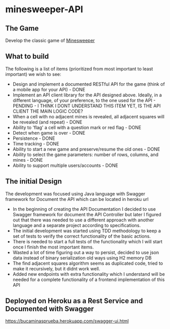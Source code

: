 # minesweeper-API

## The Game
Develop the classic game of [Minesweeper](https://en.wikipedia.org/wiki/Minesweeper_(video_game))

## What to build
The following is a list of items (prioritized from most important to least important) we wish to see:
* Design and implement  a documented RESTful API for the game (think of a mobile app for your API) - DONE
* Implement an API client library for the API designed above. Ideally, in a different language, of your preference, to the one used for the API - PENDING - I THINK I DONT UNDERSTAND THIS ITEM YET, IS THE API CLIENT THE MAIN LOGIC CODE?
* When a cell with no adjacent mines is revealed, all adjacent squares will be revealed (and repeat) - DONE
* Ability to 'flag' a cell with a question mark or red flag - DONE
* Detect when game is over - DONE
* Persistence - DONE
* Time tracking - DONE
* Ability to start a new game and preserve/resume the old ones - DONE
* Ability to select the game parameters: number of rows, columns, and mines - DONE
* Ability to support multiple users/accounts - DONE
 
## The initial Design

The development was focused using Java language with Swagger framework for Document the API which can be located in heroku url

* In the beginning of creating the API Documentation I decided to use Swagger framework for document the API Controller but later I figured out that there was needed to use a different approach with another language and a separate project according to specifications.
* The initial development was started using TDD methodology to keep a set of tests to verify the correct functionality of the basic actions.
* There is needed to start a full tests of the functionality which I will start once I finish the most important items.
* Wasted a lot of time figuring out a way to persist, decided to use json data instead of binary serialization old ways using H2 memory DB
* The find adjacent squares algorithm seems as duplicated code, tried to make it recursively, but it didnt work well.
* Added new endpoints with extra functionality which I understand will be needed for a complete functionality of a frontend implementation of this API


## Deployed on Heroku as a Rest Service and Documented with Swagger
https://bucaminasprueba.herokuapp.com/swagger-ui.html

